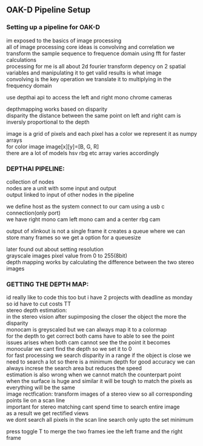 ## OAK-D Pipeline Setup

### Setting up a pipeline for OAK-D

im exposed to the basics of image processing  
all of image processing core ideas is convolving and correlation we transform the sample sequence to frequence domain using fft for faster calculations  
processing for me is all about 2d fourier transform depency on 2 spatial variables and manipulating it to get valid results is what image  
convolving is the key operation we translate it to multiplying in the frequency domain

use depthai api to access the left and right mono chrome cameras

depthmapping works based on disparity  
disparity the distance between the same point on left and right cam is inversly proportional to the depth

image is a grid of pixels and each pixel has a color we represent it as numpy arrays  
for color image image[x][y]=[B, G, R]  
there are a lot of models hsv rbg etc array varies accordingly

### DEPTHAI PIPELINE:
collection of nodes  
nodes are a unit with some input and output  
output linked to input of other nodes in the pipeline

we define host as the system connect to our cam using a usb c connection(only port)  
we have right mono cam left mono cam and a center rbg cam

output of xlinkout is not a single frame it creates a queue where we can store many frames so we get a option for a queuesize

later found out about setting resolution  
grayscale images pixel value from 0 to 255(8bit)  
depth mapping works by calculating the difference between the two stereo images

### GETTING THE DEPTH MAP:
id really like to code this too but i have 2 projects with deadline as monday so id have to cut costs TT  
stereo depth estimation:  
in the stereo vision after supimposing the closer the object the more the disparity  
monocam is greyscaled but we can always map it to a colormap  
for the depth to get correct both cams have to able to see the point  
issues arises when both cam cannot see the the point it becomes monocular we cant find the depth so we set it to 0  
for fast processing we search disparity in a range if the object is close we need to search a lot so there is a minimum depth for good accuracy we can always increse the search area but reduces the speed  
estimation is also wrong when we cannot match the counterpart point  
when the surface is huge and similar it will be tough to match the pixels as everything will be the same  
image rectfication: transform images of a stereo view so all corresponding points lie on a scan line  
important for stereo matching cant spend time to search entire image  
as a result we get rectified views  
we dont search all pixels in the scan line search only upto the set minimum  

press toggle T to merge the two frames iee the left frame and the right frame
